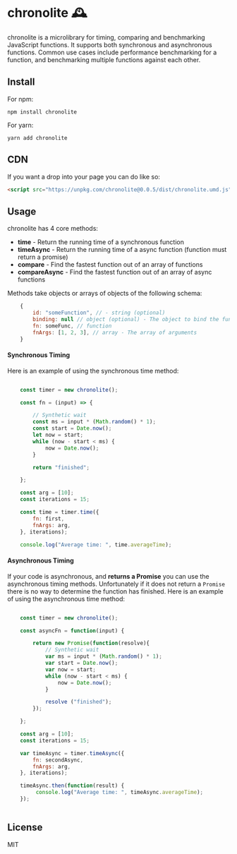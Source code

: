 # chronolite 🕰️

chronolite is a microlibrary for timing, comparing and benchmarking JavaScript functions. It supports both synchronous and asynchronous functions. Common use cases include performance benchmarking for a function, and benchmarking multiple functions against each other.

## Install

For npm:

``` npm install chronolite ```

For yarn: 

``` yarn add chronolite ```

## CDN 

If you want a drop into your page you can do like so:

```html
<script src="https://unpkg.com/chronolite@0.0.5/dist/chronolite.umd.js"></script>
```

## Usage

chronolite has 4 core methods:

* **time** - Return the running time of a synchronous function
* **timeAsync** - Return the running time of a async function (function must return a promise)
* **compare** - Find the fastest function out of an array of functions
* **compareAsync** - Find the fastest function out of an array of async functions

Methods take objects or arrays of objects of the following schema:

```javascript
    {
        id: "someFunction", // - string (optional) 
        binding: null // object (optional) - The object to bind the function to (defaults to null)
        fn: someFunc, // function 
        fnArgs: [1, 2, 3], // array - The array of arguments
    }
```

#### Synchronous Timing

Here is an example of using the synchronous time method:

```javascript 

    const timer = new chronolite();

    const fn = (input) => { 

        // Synthetic wait
        const ms = input * (Math.random() * 1);
        const start = Date.now();
        let now = start;
        while (now - start < ms) {
            now = Date.now();
        }

        return "finished";

    };

    const arg = [10];
    const iterations = 15;

    const time = timer.time({
        fn: first, 
        fnArgs: arg,
    }, iterations);

    console.log("Average time: ", time.averageTime);

```

#### Asynchronous Timing

If your code is asynchronous, and **returns a Promise** you can use the asynchronous timing methods. Unfortunately if it does not return a `Promise` there is no way to determine the function has finished. Here is an example of using the asynchronous time method:

```javascript 

    const timer = new chronolite();

    const asyncFn = function(input) { 

        return new Promise(function(resolve){
            // Synthetic wait
            var ms = input * (Math.random() * 1);
            var start = Date.now();
            var now = start;
            while (now - start < ms) {
                now = Date.now();
            }

            resolve ("finished");
        });

    };

    const arg = [10];
    const iterations = 15;

    var timeAsync = timer.timeAsync({
        fn: secondAsync, 
        fnArgs: arg,
    }, iterations);

    timeAsync.then(function(result) {
         console.log("Average time: ", timeAsync.averageTime);
    });
   
```

## License
MIT 
